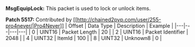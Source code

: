 **MsgEquipLock:** This packet is used to lock or unlock items.

**Patch 5517:** Contributed by [[http://chained2pvp.com/user/255-pro4never/|Pro4Never]]
| Offset | Data Type | Description | Example |
|---|---|---|---|
| 0 | UINT16 | Packet Length | 20 |
| 2 | UINT16 | Packet Identifier | 2048 |
| 4 | UINT32 | ItemId | 100 |
| 8 | UINT32 | Unknown8 | 0 |

